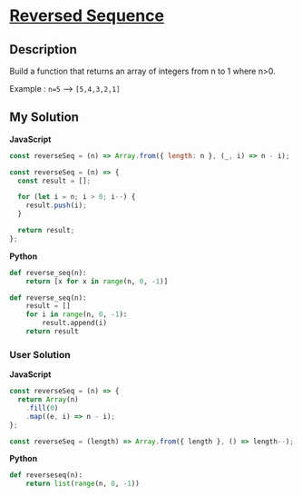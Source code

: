 # [Reversed Sequence](https://www.codewars.com/kata/5a00e05cc374cb34d100000d)

## Description

Build a function that returns an array of integers from n to 1 where n>0.

Example : `n=5` --> `[5,4,3,2,1]`

## My Solution

**JavaScript**

```js
const reverseSeq = (n) => Array.from({ length: n }, (_, i) => n - i);
```

```js
const reverseSeq = (n) => {
  const result = [];

  for (let i = n; i > 0; i--) {
    result.push(i);
  }

  return result;
};
```

**Python**

```py
def reverse_seq(n):
    return [x for x in range(n, 0, -1)]
```

```py
def reverse_seq(n):
    result = []
    for i in range(n, 0, -1):
        result.append(i)
    return result
```

### User Solution

**JavaScript**

```js
const reverseSeq = (n) => {
  return Array(n)
    .fill(0)
    .map((e, i) => n - i);
};
```

```js
const reverseSeq = (length) => Array.from({ length }, () => length--);
```

**Python**

```py
def reverseseq(n):
    return list(range(n, 0, -1))
```

